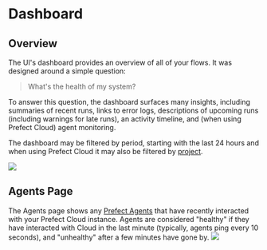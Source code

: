 # Dashboard

## Overview

The UI's dashboard provides an overview of all of your flows. It was designed around a simple question:

> What's the health of my system?

To answer this question, the dashboard surfaces many insights, including summaries of recent runs, links to error logs, descriptions of upcoming runs (including warnings for late runs), an activity timeline, and (when using Prefect Cloud) agent monitoring.

The dashboard may be filtered by period, starting with the last 24 hours and when using Prefect Cloud it may also be filtered by [project](/orchestration/concepts/projects).

![](/orchestration/ui/dashboard-overview.png)

## Agents Page <Badge text="Cloud"/>

The Agents page shows any [Prefect Agents](/orchestration/agents/overview) that have recently interacted with your Prefect Cloud instance. Agents are considered "healthy" if they have interacted with Cloud in the last minute (typically, agents ping every 10 seconds), and "unhealthy" after a few minutes have gone by.
![](/orchestration/ui/dashboard-agents.png)
